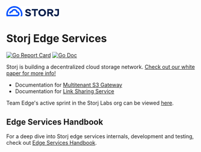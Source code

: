 <picture>
  <source media="(prefers-color-scheme: dark)" srcset="https://raw.githubusercontent.com/storj/.github/main/assets/storj-logo-full-white.png">
  <source media="(prefers-color-scheme: light)" srcset="https://raw.githubusercontent.com/storj/.github/main/assets/storj-logo-full-color.png">
  <img alt="Storj logo" src="https://raw.githubusercontent.com/storj/.github/main/assets/storj-logo-full-color.png" width="140">
</picture>

# Storj Edge Services

[![Go Report Card](https://goreportcard.com/badge/storj.io/edge)](https://goreportcard.com/report/storj.io/edge)
[![Go Doc](https://img.shields.io/badge/godoc-reference-blue.svg?style=flat-square)](https://pkg.go.dev/storj.io/edge)

Storj is building a decentralized cloud storage network.
[Check out our white paper for more info!](https://storj.io/whitepaper)

* Documentation for [Multitenant S3 Gateway](docs/gateway-mt.md)
* Documentation for [Link Sharing Service](docs/linksharing.md)

Team Edge's active sprint in the Storj Labs org can be viewed [here](https://github.com/orgs/storj/projects/29).

## Edge Services Handbook

For a deep dive into Storj edge services internals, development and testing,
check out [Edge Services Handbook](DEVELOPING.md).
